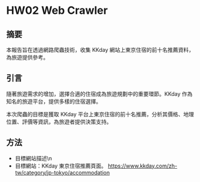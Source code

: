 # HW02 Web Crawler

## 摘要

本報告旨在透過網路爬蟲技術，收集 KKday 網站上東京住宿的前十名推薦資料，為旅遊提供參考。

## 引言

隨著旅遊需求的增加，選擇合適的住宿成為旅遊規劃中的重要環節。KKday 作為知名的旅遊平台，提供多樣的住宿選擇。

本次爬蟲的目標是獲取 KKday 平台上東京住宿的前十名推薦，分析其價格、地理位置、評價等資訊，為旅遊者提供決策支持。

## 方法

- 目標網站描述\n
- 目標網站：KKday 東京住宿推薦頁面。
https://www.kkday.com/zh-tw/category/jp-tokyo/accommodation
